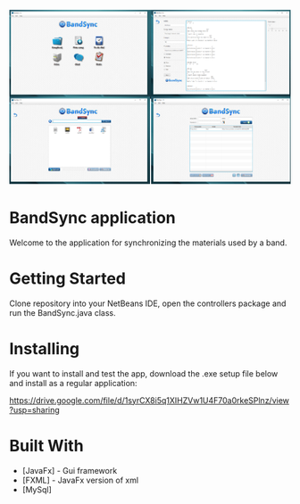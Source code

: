 ![alt text](https://github.com/balsaBane/JavaFx-BandSync-Application/blob/master/src/img/screenshot.png)

# BandSync application

Welcome to the application for synchronizing the materials used by a band. 

# Getting Started

Clone repository into your NetBeans IDE, open the controllers package and run the BandSync.java class.

# Installing

If you want to install and test the app, download the .exe setup file below and install as a regular application:

https://drive.google.com/file/d/1syrCX8i5q1XIHZVw1U4F70a0rkeSPlnz/view?usp=sharing

# Built With

* [JavaFx] - Gui framework
* [FXML]    - JavaFx version of xml
* [MySql]
